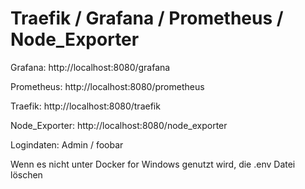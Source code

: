 # Traefik / Grafana / Prometheus / Node_Exporter

Grafana:
http://localhost:8080/grafana

Prometheus:
http://localhost:8080/prometheus

Traefik:
http://localhost:8080/traefik

Node_Exporter:
http://localhost:8080/node_exporter

Logindaten:
Admin / foobar

Wenn es nicht unter Docker for Windows genutzt wird, die .env Datei löschen
